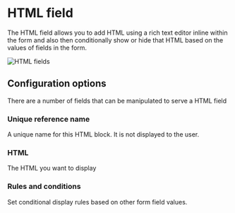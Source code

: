 # HTML field

The HTML field allows you to add HTML using a rich text editor inline within the form and also then 
conditionally show or hide that HTML based on the values of fields in the form.

![HTML fields](../screenshots/fields/waf-html-field.png)

## Configuration options

There are a number of fields that can be manipulated to serve a HTML field

### Unique reference name

A unique name for this HTML block. It is not displayed to the user.

### HTML

The HTML you want to display

### Rules and conditions

Set conditional display rules based on other form field values.
